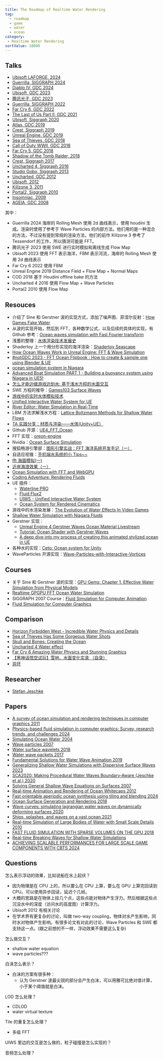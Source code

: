```yaml
---
title: The Roadmap of Realtime Water Rendering
tag:
  - roadmap
  - game
  - water
  - ocean
category:
 - Realtime Water Rendering
sortValue: 10000
---
```


## Talks

- [Ubisoft LAFORGE, 2024](https://www.ubisoft.com/en-us/studio/laforge/news/5WHMK3tLGMGsqhxmWls1Jw/making-waves-in-ocean-surface-rendering-using-tiling-and-blending)
- [Guerrilla, SIGGRAPH 2024](https://dl.acm.org/doi/abs/10.1145/3641233.3664308)
- [Diablo IV, GDC 2024](https://gdcvault.com/play/1034779/Technical-Artist-Summit-H2O-in)
- [Ubisoft, GDC 2023](https://www.bilibili.com/video/BV1Ux4y1X7Xe)
- [腾讯光子, GDC 2023](https://gdcvault.com/play/1028829/Advanced-Graphics-Summit-Open-World)
- [Guerrilla, SIGGRAPH 2022](https://advances.realtimerendering.com/s2022/SIGGRAPH2022-Advances-Water-Malan.pdf)
- [Far Cry 6, GDC 2022](https://gdcvault.com/play/1027675/Simulating-Tropical-Weather-in-Far)
- [The Last of Us Part II, GDC 2021](https://gdcvault.com/play/1027370/Creative-and-Experimental-VFX-in)
- [Ubisoft, Siggraph 2020](https://www.youtube.com/watch?v=9qIgA2H90o0)
- [Atlas, GDC 2019](https://gdcvault.com/play/1025819/Advanced-Graphics-Techniques-Tutorial-Wakes)
- [Crest, Siggraph 2019](https://advances.realtimerendering.com/s2019/index.htm)
- [Unreal Engine, GDC 2019](https://gdcvault.com/play/1026262/Technical-Artist-Bootcamp-Distance-Fields)
- [Sea of Thieves, GDC 2018](https://www.youtube.com/watch?v=y9BOz2dFZzs)
- [Call of Duty WWII, GDC 2018](https://www.bilibili.com/video/BV1j4411A7zo)
- [Far Cry 5, GDC 2018](https://gdcvault.com/play/1025555/Advanced-Graphics-Techniques-Tutorial-Water)
- [Shadow of the Tomb Raider, 2018](https://www.youtube.com/watch?v=gJMBEvYEfJI)
- [Crest, Siggraph 2017](https://advances.realtimerendering.com/s2017/index.html)
- [Uncharted 4, Siggraph 2016](https://advances.realtimerendering.com/s2016/)
- [Studio Gobo, Siggraph 2013](https://advances.realtimerendering.com/s2013/index.html)
- [Uncharted, GDC 2012](https://gdcvault.com/play/1015517/Water-Technology-of)
- [Ubisoft, 2012](https://www.fxguide.com/fxfeatured/assassins-creed-iii-the-tech-behind-or-beneath-the-action/)
- [Killzone 3, 2011](https://www.sidefx.com/community/guerrilla-games-killzone-3/)
- [Portal2, Siggraph 2010](https://advances.realtimerendering.com/s2010/index.html)
- [Insomniac, 2009](https://www.gamedevs.org/uploads/insomniac-water.pdf)
- [AGEIA, GDC 2008](https://gdcvault.com/play/203/Fast-Water-Simulation-for-Games)

其中：

- Guerrilla 2024 海岸的 Rolling Mesh 使用 2d 曲线表示，使用 houdini 生成。渲染时使用了参考于 Wave Particles 的内部方法。他们用的是一种混合的方法，不过没有提到常规的渲染方法，他们的前作 Killzone 3 参考了 Tessendorf 的工作，所以猜测可能是 FFT。
- 腾讯光子 2023 使用 SWE 进行实时模拟和离线生成 Flow Map
- Ubisoft 2023 使用 FFT 表示海洋，FBM 表示河流，海岸的 Rolling Mesh 使用 2d 曲线表示
- Far Cry 6 2022 使用 FBM
- Unreal Engine 2019 Distance Field + Flow Map + Normal Maps
- COD 2018 基于 Houdini offline bake 的方法
- Uncharted 4 2016 使用 Flow Map + Wave Particles
- Portal2 2010 使用 Flow Map

## Resouces

- 介绍了 Sine 和 Gerstner 波的实现方式，添加了噪声图、菲涅尔反射：[How Games Fake Water](https://www.youtube.com/watch?v=PH9q0HNBjT4)
- 从波的实现开始，然后到 FFT，各种数学公式，以及后续的具体的实现，有 Github 参考：[Ocean waves simulation with Fast Fourier transform](https://www.youtube.com/watch?v=kGEqaX4Y4bQ)
- 浅墨的整理：[水体渲染技术发展史](https://github.com/QianMo/Game-Programmer-Study-Notes/tree/master/Content/%E7%9C%9F%E5%AE%9E%E6%84%9F%E6%B0%B4%E4%BD%93%E6%B8%B2%E6%9F%93%E6%8A%80%E6%9C%AF%E6%80%BB%E7%BB%93)
- Shadertoy 上一个用分形实现的海洋渲染：[Shadertoy Seascape](https://www.shadertoy.com/view/Ms2SD1)
- [How Ocean Waves Work in Unreal Engine: FFT & Wave Simulation](https://www.youtube.com/watch?v=OWiyIc2bVwM)
- [#notGDC 2023 - FFT Ocean Flipbook : How to create & sample one using Blender & UE](https://www.youtube.com/watch?v=rV6TJ7YDJY8)
- [ocean simulation system in Niagara](https://dev.epicgames.com/community/learning/tutorials/qM1o/unreal-engine-ocean-simulation)
- [Advanced Boat Simulation PART 1 - Building a buoyancy system using Niagara in UE5!](https://www.youtube.com/watch?v=hbrBCOxeLqw)
- [怎么才能边做游戏边划水: 基于浅水方程的水面交互](https://zhuanlan.zhihu.com/p/649003961)
- SWE 方程的推导：[Games103 Surface Waves](https://www.bilibili.com/video/BV12Q4y1S73g)
- [游戏中的实时水体模拟技术](https://zhuanlan.zhihu.com/p/21573239)
- [Unified Interactive Water System for UE](https://80.lv/articles/unified-interactive-water-system-for-ue/)
- [River Editor: Water Simulation in Real-Time](https://80.lv/articles/river-editor-water-simulation-in-real-time/)
- LBM 方法求解浅水方程：[Lattice Boltzmann Methods for Shallow Water Flows](https://link.springer.com/book/10.1007/978-3-662-08276-8)
- [TA 实践分享：材质与渲染——水体(Unity+UE）](https://zhuanlan.zhihu.com/p/668628968)
- Github 开源：[UE4_FFT_Ocean](https://github.com/tigershan1130/UE4_FFT_Ocean)
- FFT 实现：[oreon-engine](https://github.com/fynnfluegge/oreon-engine/tree/main)
- Nvidia：[Ocean Surface Simulation](https://developer.download.nvidia.com/assets/gamedev/files/sdk/11/OceanCS_Slides.pdf)
- 搜狐畅游引擎部：[图形引擎实战：FFT 海洋系统开发手记（一）](https://blog.csdn.net/qq_41166022/article/details/136563096?spm=1001.2014.3001.5502)
- 自适应视锥：[手机端水系统的小 Tips~~](https://zhuanlan.zhihu.com/p/666428978)
- [fft 海面模拟(一)](https://zhuanlan.zhihu.com/p/64414956)
- [近岸海浪效果（一）](https://zhuanlan.zhihu.com/p/63722738)
- [Ocean Simulation with FFT and WebGPU](https://barthpaleologue.github.io/Blog/posts/ocean-simulation-webgpu/)
- [Coding Adventure: Rendering Fluids](https://www.youtube.com/watch?v=kOkfC5fLfgE)
- UE 插件：
  - [Waterline PRO](https://www.fab.com/listings/0c1fc983-db84-4df3-b623-03db76d552c6)
  - [Fluid Flux2](https://www.fab.com/zh-cn/listings/196c70cd-1283-4249-bf6b-c3019d1cbe11)
  - [UIWS - Unified Interactive Water System](https://www.fab.com/listings/798b269a-b760-42c5-9c2c-8e11d723d5be)
  - [Ocean System for Rendered Cinematics](https://www.fab.com/listings/a59fd748-1ff5-4614-89b0-1a923a7c503b)
- 游戏中的水渲染发展：[The Evolution of Water Effects In Video Games](https://www.youtube.com/watch?v=JW9UZeTnVhk)
- [Shallow Water Simulation with Niagara Fluids](https://dev.epicgames.com/community/learning/tutorials/Ddwx/unreal-engine-shallow-water-simulation-with-niagara-fluids)
- Gerstner 实现：
  - [Unreal Engine 4 Gerstner Waves Ocean Material Livestream](https://www.youtube.com/watch?v=_y7Z0MbGOMw)
  - [Tutorial: Ocean Shader with Gerstner Waves](https://80.lv/articles/tutorial-ocean-shader-with-gerstner-waves)
  - [A deep dive into my process of creating this animated stylized ocean in UE](https://www.youtube.com/watch?v=UWGwq-_w08c)
- 各种水的实现：[Ceto: Ocean system for Unity](https://github.com/Scrawk/Ceto)
- WaveParticles 开源实现：[Wave-Particles-with-Interactive-Vortices](https://github.com/ACskyline/Wave-Particles-with-Interactive-Vortices)

## Courses

- 关于 Sine 和 Gerstner 波的实现：[GPU Gems: Chapter 1. Effective Water Simulation from Physical Models](https://developer.nvidia.com/gpugems/gpugems/part-i-natural-effects/chapter-1-effective-water-simulation-physical-models)
- [Realtime GPGPU FFT Ocean Water Simulation](https://d-nb.info/1143691342/34)
- SIGGRAPH 2007 Course：[Fluid Simulation for Computer Animation](https://www.cs.ubc.ca/~rbridson/fluidsimulation/)
- [Fluid Simulation for Computer Graphics](https://github.com/mordak42/fluid-simulation/blob/master/doc/Fluid%20Simulation%20for%20Computer%20Graphics%2C%20Second%20Edition.pdf)

## Comparison

- [Horizon Forbidden West - Incredible Water Physics and Details](https://www.youtube.com/watch?v=M3Lbyn-c7Hw)
- [Sea of Thieves Has Some Gorgeous Water Shots](https://www.youtube.com/watch?v=aGogFt4bhTM)
- [Skull and Bones: Creating the Ocean](https://www.youtube.com/watch?v=JiZ4hFgE5tE)
- [Uncharted 4 Water effect](https://www.youtube.com/watch?v=FFaXXzcr8Mc)
- [Far Cry 6 Amazing Water Physics and Stunning Graphics](https://www.youtube.com/watch?v=9d9V9jjTh3w)
- [【黑神话悟空试玩】雪地、水面变化实录 （自录）](https://www.bilibili.com/video/BV1km4y1H77a)
- [异环](https://www.bilibili.com/video/BV1rfzpYuEiT)

## Researcher

- [Stefan Jeschke](https://scholar.google.com/citations?hl=zh-CN&user=e_7oynAAAAAJ&view_op=list_works&sortby=pubdate)

## Papers

- [A survey of ocean simulation and rendering techniques in computer graphics 2011](https://arxiv.org/pdf/1109.6494)
- [Physics-based fluid simulation in computer graphics: Survey, research trends, and challenges 2024](https://link.springer.com/article/10.1007/s41095-023-0368-y)
- [Simulating Ocean Water 2004](https://people.computing.clemson.edu/~jtessen/reports/papers_files/coursenotes2004.pdf)
- [Wave particles 2007](http://www.cemyuksel.com/research/waveparticles/)
- [Water surface wavelets 2018](https://dl.acm.org/doi/abs/10.1145/3197517.3201336)
- [Water wave packets 2017](https://dl.acm.org/doi/abs/10.1145/3072959.3073678)
- [Fundamental Solutions for Water Wave Animation 2019](https://www.youtube.com/watch?v=2ZhRNoIbf0g)
- [Generalizing Shallow Water Simulations with Dispersive Surface Waves 2023](https://www.youtube.com/watch?v=KwLbYh-oVlo)
- [SCA2020: Making Procedural Water Waves Boundary-Aware (Jeschke et al.) 2020](https://www.youtube.com/watch?v=U3lFWQVk_zc)
- [Solving General Shallow Wave Equations on Surfaces 2007](https://faculty.cc.gatech.edu/~turk/paper_pages/2007_shallow_waves/index.html)
- [Real-time Animation and Rendering of Ocean Whitecaps 2012](https://inria.hal.science/hal-00967078/file/Whitecaps-presentation.pdf)
- [Fast orientable aperiodic ocean synthesis using tiling and blending 2024](https://dl.acm.org/doi/10.1145/3675388)
- [Ocean Surface Generation and Rendering 2018](https://publik.tuwien.ac.at/files/publik_272334.pdf)
- [Wave curves: simulating lagrangian water waves on dynamically deforming surfaces 2020](https://dl.acm.org/doi/abs/10.1145/3386569.3392466)
- [Ships, splashes, and waves on a vast ocean 2021](https://dl.acm.org/doi/abs/10.1145/3478513.3480495)
- [Real-time Simulation of Large Bodies of Water with Small Scale Details 2010](https://matthias-research.github.io/pages/publications/hfFluid.pdf)
- [FAST FLUID SIMULATION WITH SPARSE VOLUMES ON THE GPU 2018](https://ramakarl.com/flip-sim/)
- [Real-time Breaking Waves for Shallow Water Simulations](https://matthias-research.github.io/pages/publications/breakingWaves.pdf)
- [ACHIEVING SCALABLE PERFORMANCES FOR LARGE SCALE GAME COMPONENTS WITH CBTS 2024](https://advances.realtimerendering.com/s2024/content/Intel/large_scale_cbt_slides_siggraph_advances_2024.pdf)

## Questions

怎么表示浮动的效果，比如说船在水上起伏？

- 因为物理是在 CPU 上的，所以要么在 CPU 上算，要么在 GPU 上算完回读到 CPU。可以使用异步回读，延迟个几帧。
- 大概的思路是在物体上挂几个点，这些点能对物体产生浮力。然后根据这些点沉没水中的深度（访问水的高度图）计算浮力。
- Ubisoft 2012 有相关讨论
- 在学术界有更复杂的讨论，叫做 two-way coupling，物体对水产生影响，同时水对物体产生影响。有很多论文有对此的讨论，Wave Particles 和 SWE 都支持这一点。(跟之前想的不一样，浮动效果不需要这么复杂)

怎么做交互？

- shallow water equation
- wave particles???

白沫怎么表示？

- 白沫的方案有很多种：
  - 认为 Gerstner 波最尖锐的部分会产生白沫，可以用雅可比绝对值计算，小于某个阈值就是白沫。

LOD 怎么处理？

- CDLOD
- water virtual texture

Tile 的重复怎么处理？

- 多级 FFT

UIWS 里边的交互是怎么做的，粒子碰撞是怎么实现的？

音频怎么处理？
